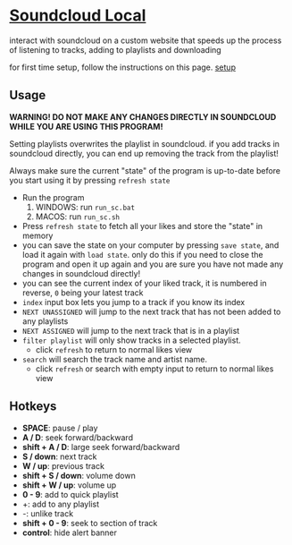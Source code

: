# [Soundcloud Local](https://github.com/ta946/Soundcloud-Local)

interact with soundcloud on a custom website that speeds up the process of listening to tracks, adding to playlists and downloading

for first time setup, follow the instructions on this page. [setup](./setup.md)

## Usage

**WARNING! DO NOT MAKE ANY CHANGES DIRECTLY IN SOUNDCLOUD WHILE YOU ARE USING THIS PROGRAM!**

Setting playlists overwrites the playlist in soundcloud. if you add tracks in soundcloud directly, you can end up removing the track from the playlist!

Always make sure the current "state" of the program is up-to-date before you start using it by pressing `refresh state`

* Run the program
	1. WINDOWS: run `run_sc.bat`
	1. MACOS: run `run_sc.sh`
* Press `refresh state` to fetch all your likes and store the "state" in memory
* you can save the state on your computer by pressing `save state`, and load it again with `load state`. only do this if you need to close the program and open it up again and you are sure you have not made any changes in soundcloud directly!
* you can see the current index of your liked track, it is numbered in reverse, `0` being your latest track
* `index` input box lets you jump to a track if you know its index
* `NEXT UNASSIGNED` will jump to the next track that has not been added to any playlists
* `NEXT ASSIGNED` will jump to the next track that is in a playlist
* `filter playlist` will only show tracks in a selected playlist.
	* click `refresh` to return to normal likes view
* `search` will search the track name and artist name.
	* click `refresh` or search with empty input to return to normal likes view


## Hotkeys

* **SPACE**: pause / play
* **A / D**: seek forward/backward
* **shift + A / D**: large seek forward/backward
* **S / down**: next track
* **W / up**: previous track
* **shift + S / down**: volume down
* **shift + W / up**: volume up
* **0 - 9**: add to quick playlist
* \+: add to any playlist
* \-: unlike track
* **shift + 0 - 9**: seek to section of track
* **control**: hide alert banner
